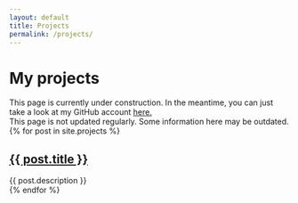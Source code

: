 ```yaml
---
layout: default
title: Projects
permalink: /projects/
---
```

<h1>My projects</h1>

<div class="alert alert-info">This page is currently under construction. In the meantime, you can just take a look at my GitHub account <a href="https://github.com/tangalbert919">here.</a></div>
<div class="alert alert-warning">This page is not updated regularly. Some information here may be outdated.</div>
<div class="row">
    {% for post in site.projects %}
    <div class="col-xs-12 col-md-6">
        <h2><a id="post" href="{{ post.url }}">{{ post.title }}</a></h2>
        {{ post.description }}
    </div>
    {% endfor %}
</div>
